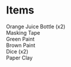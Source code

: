 Items
=====

Orange Juice Bottle (x2)<br>
Masking Tape<br>
Green Paint<br>
Brown Paint<br>
Dice (x2)<br>
Paper Clay<br>